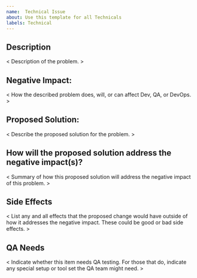 ```yaml
---
name:  Technical Issue
about: Use this template for all Technicals
labels: Technical
---
```


## Description

< Description of the problem. >

## Negative Impact:

< How the described problem does, will, or can affect Dev, QA, or DevOps. >

## Proposed Solution:

< Describe the proposed solution for the problem. >

## How will the proposed solution address the negative impact(s)?

< Summary of how this proposed solution will address the negative impact of this problem. >

## Side Effects

< List any and all effects that the proposed change would have outside of how it addresses the negative impact. These could be good or bad side effects. >

## QA Needs

< Indicate whether this item needs QA testing. For those that do, indicate any special setup or tool set the QA team might need. >
